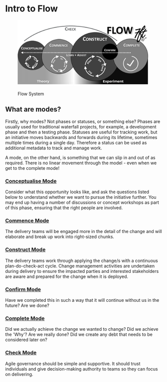 # Intro to Flow

<figure><img src="../../.gitbook/assets/Picture1.png" alt="Flow System"><figcaption><p>Flow System</p></figcaption></figure>

## What are modes?&#x20;

Firstly, why modes? Not phases or statuses, or something else? Phases are usually used for traditional waterfall projects, for example, a development phase and then a testing phase. Statuses are useful for tracking work, but an initiative moves backwards and forwards during its lifetime, sometimes multiple times during a single day. Therefore a status can be used as additional metadata to track and manage work.&#x20;

A mode, on the other hand, is something that we can slip in and out of as required. There is no linear movement through the model - even when we get to the complete mode!

### [Conceptualise Mode](../../modes/conceptualise/)

Consider what this opportunity looks like, and ask the questions listed below to understand whether we want to pursue the initiative further. You may end up having a number of discussions or concept workshops as part of this phase, ensuring that the right people are involved.

### [Commence Mode](../../modes/commence/)

The delivery teams will be engaged more in the detail of the change and will elaborate and break up work into right-sized chunks.

### [Construct Mode](../../modes/construct/)

The delivery teams work through applying the change/s with a continuous plan-do-check-act cycle. Change management activities are undertaken during delivery to ensure the impacted parties and interested stakeholders are aware and prepared for the change when it is deployed.

### [Confirm Mode](../../modes/confirm/)

Have we completed this in such a way that it will continue without us in the future? Are we done?

### [Complete Mode](../../modes/complete/)

Did we actually achieve the change we wanted to change? Did we achieve the 'Why'? Are we really done? Did we create any debt that needs to be considered later on?

### [Check Mode](../../modes/check/)

Agile governance should be simple and supportive. It should trust individuals and give decision-making authority to teams so they can focus on delivering.&#x20;
